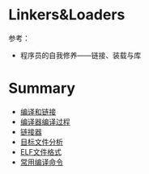 # Linkers&Loaders

参考：

- 程序员的自我修养——链接、装载与库

# Summary

* [编译和链接](编译和链接.md)
* [编译器编译过程](编译器编译过程.md)
* [链接器](链接器.md)
* [目标文件分析](目标文件分析.md)
* [ELF文件格式](ELF文件格式.md)
* [常用编译命令](常用编译命令.md)

